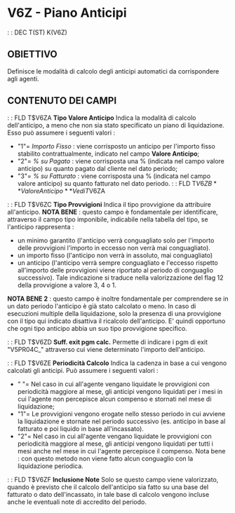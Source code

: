 # V6Z - Piano Anticipi
 :  : DEC T(ST) K(V6Z)
## OBIETTIVO
Definisce le modalità di calcolo degli anticipi automatici da corrispondere agli agenti.
## CONTENUTO DEI CAMPI
 :  : FLD T$V6ZA **Tipo Valore Anticipo**
Indica la modalità di calcolo dell'anticipo, a meno che non sia stato specificato un piano di liquidazione.
Esso può assumere i seguenti valori : 
- "1"= _Importo Fisso_ :  viene corrisposto un anticipo per l'importo fisso stabilito contrattualmente, indicato nel campo **Valore Anticipo**;
- "2"= _% su Pagato_ :  viene corrisposta una % (indicata nel campo valore anticipo) su quanto pagato dal cliente nel dato periodo;
- "3"= _% su Fatturato_ :  viene corrisposta una % (indicata nel campo valore anticipo) su quanto fatturato nel dato periodo.
 :  : FLD T$V6ZB **Valore Anticipo**
Vedi T$V6ZA

 :  : FLD T$V6ZC **Tipo Provvigioni**
Indica il tipo provvigione da attribuire all'anticipo.
**NOTA BENE** :  questo campo è fondamentale per identificare, attraverso il campo tipo imponibile, indicabile nella tabella del tipo, se l'anticipo rappresenta : 
-  un minimo garantito (l'anticipo verrà conguagliato solo per l'importo delle provvigioni l'importo in eccesso non verrà mai conguagliato).
-  un importo fisso (l'anticipo non verrà in assoluto, mai conguagliato)
-  un anticipo (l'anticipo verrà sempre conguagliato e l'eccesso rispetto all'importo delle provvigioni viene riportato al periodo di conguaglio successivo).
Tale indicazione si traduce nella valorizzazione del flag 12 della provvigione a valore 3, 4 o 1.

**NOTA BENE 2** :  questo campo è inoltre fondamentale per comprendere se in un dato periodo l'anticipo è già stato calcolato o meno. In caso di esecuzioni multiple della liquidazione, solo la presenza di una provvigione con il tipo qui indicato disattiva il ricalcolo dell'anticipo. E' quindi opportuno che ogni tipo anticipo abbia un suo tipo provvigione specifico.

 :  : FLD T$V6ZD **Suff. exit pgm calc.**
Permette di indicare i pgm di exit "V5PR04C_" attraverso cui viene determinato l'importo dell'anticipo.

 :  : FLD T$V6ZE **Periodicità Calcolo**
Indica la cadenza in base a cui vengono calcolati gli anticipi. Può assumere i seguenti valori : 
- " "= Nel caso in cui all'agente vengano liquidate le provvigioni con periodicità maggiore al mese, gli anticipi vengono liquidati per i mesi in cui l'agente non percepisce alcun compenso e stornati nel mese di liquidazione;
- "1"= Le provvigioni vengono erogate nello stesso periodo in cui avviene la liquidazione e stornate nel periodo successivo (es. anticipo in base al fatturato e poi liquido in base all'incassato).
- "2"= Nel caso in cui all'agente vengano liquidate le provvigioni con periodicità maggiore al mese, gli anticipi vengono liquidati per tutti i mesi anche nel mese in cui l'agente percepisce il compenso. Nota bene :  con questo metodo non viene fatto alcun conguaglio con la liquidazione periodica.

 :  : FLD T$V6ZF **Inclusione Note**
Solo se questo campo viene valorizzato, quando è previsto che il calcolo dell'anticipo sia fatto su una base del fatturato o dato dell'incassato, in tale base di calcolo vengono incluse anche le eventuali note di accredito del periodo.

